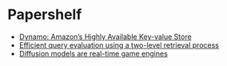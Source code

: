 # Papershelf


- [Dynamo: Amazon’s Highly Available Key-value Store](https://www.allthingsdistributed.com/files/amazon-dynamo-sosp2007.pdf)
- [Efficient query evaluation using a two-level retrieval process](https://www.researchgate.net/publication/221613425_Efficient_query_evaluation_using_a_two-level_retrieval_process)
- [Diffusion models are real-time game engines](https://arxiv.org/pdf/2408.14837)
